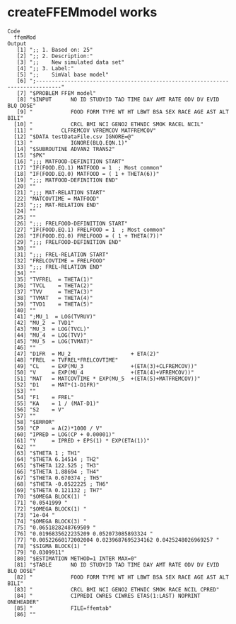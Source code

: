 # createFFEMmodel works

    Code
      ffemMod
    Output
       [1] ";; 1. Based on: 25"                                                             
       [2] ";; 2. Description:"                                                             
       [3] ";;    New simulated data set"                                                   
       [4] ";; 3. Label:"                                                                   
       [5] ";;    SimVal base model"                                                        
       [6] ";------------------------------------------------------------------------------"
       [7] "$PROBLEM FFEM model"                                                            
       [8] "$INPUT      NO ID STUDYID TAD TIME DAY AMT RATE ODV DV EVID BLQ DOSE"           
       [9] "            FOOD FORM TYPE WT HT LBWT BSA SEX RACE AGE AST ALT BILI"            
      [10] "            CRCL BMI NCI GENO2 ETHNIC SMOK RACEL NCIL"                          
      [11] "         CLFREMCOV VFREMCOV MATFREMCOV"                                         
      [12] "$DATA testDataFile.csv IGNORE=@"                                                
      [13] "            IGNORE(BLQ.EQN.1)"                                                  
      [14] "$SUBROUTINE ADVAN2 TRANS2"                                                      
      [15] "$PK"                                                                            
      [16] ";;; MATFOOD-DEFINITION START"                                                   
      [17] "IF(FOOD.EQ.1) MATFOOD = 1  ; Most common"                                       
      [18] "IF(FOOD.EQ.0) MATFOOD = ( 1 + THETA(6))"                                        
      [19] ";;; MATFOOD-DEFINITION END"                                                     
      [20] ""                                                                               
      [21] ";;; MAT-RELATION START"                                                         
      [22] "MATCOVTIME = MATFOOD"                                                           
      [23] ";;; MAT-RELATION END"                                                           
      [24] ""                                                                               
      [25] ""                                                                               
      [26] ";;; FRELFOOD-DEFINITION START"                                                  
      [27] "IF(FOOD.EQ.1) FRELFOOD = 1  ; Most common"                                      
      [28] "IF(FOOD.EQ.0) FRELFOOD = ( 1 + THETA(7))"                                       
      [29] ";;; FRELFOOD-DEFINITION END"                                                    
      [30] ""                                                                               
      [31] ";;; FREL-RELATION START"                                                        
      [32] "FRELCOVTIME = FRELFOOD"                                                         
      [33] ";;; FREL-RELATION END"                                                          
      [34] ""                                                                               
      [35] "TVFREL  = THETA(1)"                                                             
      [36] "TVCL    = THETA(2)"                                                             
      [37] "TVV     = THETA(3)"                                                             
      [38] "TVMAT   = THETA(4)"                                                             
      [39] "TVD1    = THETA(5)"                                                             
      [40] ""                                                                               
      [41] ";MU_1  = LOG(TVRUV)"                                                            
      [42] "MU_2  = TVD1"                                                                   
      [43] "MU_3  = LOG(TVCL)"                                                              
      [44] "MU_4  = LOG(TVV)"                                                               
      [45] "MU_5  = LOG(TVMAT)"                                                             
      [46] ""                                                                               
      [47] "D1FR  = MU_2                   + ETA(2)"                                        
      [48] "FREL  = TVFREL*FRELCOVTIME"                                                     
      [49] "CL    = EXP(MU_3               +(ETA(3)+CLFREMCOV))"                            
      [50] "V     = EXP(MU_4               +(ETA(4)+VFREMCOV))"                             
      [51] "MAT   = MATCOVTIME * EXP(MU_5  +(ETA(5)+MATFREMCOV))"                           
      [52] "D1    = MAT*(1-D1FR)"                                                           
      [53] ""                                                                               
      [54] "F1    = FREL"                                                                   
      [55] "KA    = 1 / (MAT-D1)"                                                           
      [56] "S2    = V"                                                                      
      [57] ""                                                                               
      [58] "$ERROR"                                                                         
      [59] "CP    = A(2)*1000 / V"                                                          
      [60] "IPRED = LOG(CP + 0.00001)"                                                      
      [61] "Y     = IPRED + EPS(1) * EXP(ETA(1))"                                           
      [62] ""                                                                               
      [63] "$THETA 1 ; TH1"                                                                 
      [64] "$THETA 6.14514 ; TH2"                                                           
      [65] "$THETA 122.525 ; TH3"                                                           
      [66] "$THETA 1.88694 ; TH4"                                                           
      [67] "$THETA 0.670374 ; TH5"                                                          
      [68] "$THETA -0.0522225 ; TH6"                                                        
      [69] "$THETA 0.121132 ; TH7"                                                          
      [70] "$OMEGA BLOCK(1) "                                                               
      [71] "0.0541999 "                                                                     
      [72] "$OMEGA BLOCK(1) "                                                               
      [73] "1e-04 "                                                                         
      [74] "$OMEGA BLOCK(3) "                                                               
      [75] "0.0651828248769509 "                                                            
      [76] "0.0196835622235209 0.052073085893324 "                                          
      [77] "0.00522660172002004 0.0239687695234162 0.0425248026969257 "                     
      [78] "$SIGMA BLOCK(1) "                                                               
      [79] "0.0309911"                                                                      
      [80] "$ESTIMATION METHOD=1 INTER MAX=0"                                               
      [81] "$TABLE      NO ID STUDYID TAD TIME DAY AMT RATE ODV DV EVID BLQ DOSE"           
      [82] "            FOOD FORM TYPE WT HT LBWT BSA SEX RACE AGE AST ALT BILI"            
      [83] "            CRCL BMI NCI GENO2 ETHNIC SMOK RACE NCIL CPRED"                     
      [84] "            CIPREDI CWRES CIWRES ETAS(1:LAST) NOPRINT ONEHEADER"                
      [85] "            FILE=ffemtab"                                                       
      [86] ""                                                                               

